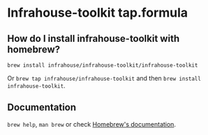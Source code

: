 # Infrahouse-toolkit tap.formula

## How do I install infrahouse-toolkit with homebrew?

`brew install infrahouse/infrahouse-toolkit/infrahouse-toolkit`

Or `brew tap infrahouse/infrahouse-toolkit` and then `brew install infrahouse-toolkit`.

## Documentation

`brew help`, `man brew` or check [Homebrew's documentation](https://docs.brew.sh).
